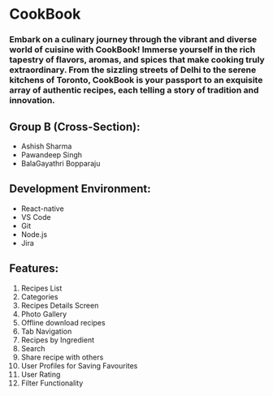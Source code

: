 # **CookBook**

### Embark on a culinary journey through the vibrant and diverse world of cuisine with CookBook! Immerse yourself in the rich tapestry of flavors, aromas, and spices that make cooking truly extraordinary. From the sizzling streets of Delhi to the serene kitchens of Toronto, CookBook is your passport to an exquisite array of authentic recipes, each telling a story of tradition and innovation.

## Group B (Cross-Section):
- Ashish Sharma
- Pawandeep Singh
- BalaGayathri Bopparaju

## Development Environment:
- React-native
- VS Code
- Git
- Node.js
- Jira

## Features:
1) Recipes List
2) Categories
3) Recipes Details Screen
4) Photo Gallery
5) Offline download recipes
6) Tab Navigation
7) Recipes by Ingredient
8) Search
9) Share recipe with others
10) User Profiles for Saving Favourites
11) User Rating
12) Filter Functionality
